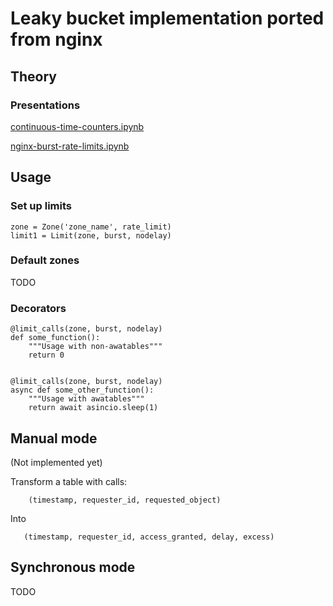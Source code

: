 # Leaky bucket implementation ported from nginx

## Theory

### Presentations

[continuous-time-counters.ipynb](https://github.com/QratorLabs/aioleakybucket/blob/master/doc/ru/continuous-time-counters.ipynb)

[nginx-burst-rate-limits.ipynb](https://github.com/QratorLabs/aioleakybucket/blob/master/doc/ru/nginx-burst-rate-limits.ipynb)

## Usage

### Set up limits

```
zone = Zone('zone_name', rate_limit)
limit1 = Limit(zone, burst, nodelay)
```

### Default zones

TODO

### Decorators

```
@limit_calls(zone, burst, nodelay)
def some_function():
    """Usage with non-awatables"""
    return 0


@limit_calls(zone, burst, nodelay)
async def some_other_function():
    """Usage with awatables"""
    return await asincio.sleep(1)
```

## Manual mode

(Not implemented yet)

Transform a table with calls:

```
    (timestamp, requester_id, requested_object)
```

Into

```
   (timestamp, requester_id, access_granted, delay, excess)
```

## Synchronous mode

TODO
